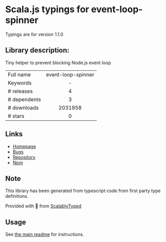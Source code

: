 
# Scala.js typings for event-loop-spinner

Typings are for version 1.1.0

## Library description:
Tiny helper to prevent blocking Node.js event loop

|                    |                 |
| ------------------ | :-------------: |
| Full name          | event-loop-spinner |
| Keywords           | - |
| # releases         | 4 |
| # dependents       | 3 |
| # downloads        | 2031958 |
| # stars            | 0 |

## Links
- [Homepage](https://github.com/snyk/eventloop-spinner#readme)
- [Bugs](https://github.com/snyk/eventloop-spinner/issues)
- [Repository](https://github.com/snyk/eventloop-spinner)
- [Npm](https://www.npmjs.com/package/event-loop-spinner)
    


## Note
This library has been generated from typescript code from first party type definitions.

Provided with :purple_heart: from [ScalablyTyped](https://github.com/oyvindberg/ScalablyTyped)

## Usage
See [the main readme](../../readme.md) for instructions.


